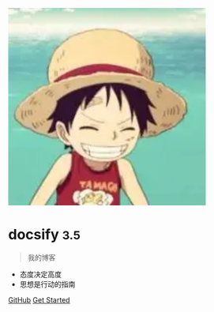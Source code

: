 ![logo](_media/logo.svg)

# docsify <small>3.5</small>

> 我的博客

- 态度决定高度
- 思想是行动的指南


[GitHub](https://github.com/docsifyjs/docsify/)
[Get Started](#docsify)
